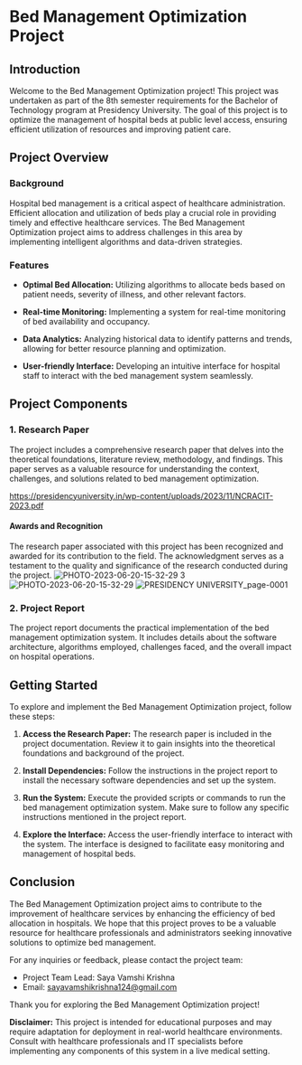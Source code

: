 # Bed Management Optimization Project

## Introduction

Welcome to the Bed Management Optimization project! This project was undertaken as part of the 8th semester requirements for the Bachelor of Technology program at Presidency University. The goal of this project is to optimize the management of hospital beds at public level access, ensuring efficient utilization of resources and improving patient care.

## Project Overview

### Background

Hospital bed management is a critical aspect of healthcare administration. Efficient allocation and utilization of beds play a crucial role in providing timely and effective healthcare services. The Bed Management Optimization project aims to address challenges in this area by implementing intelligent algorithms and data-driven strategies.

### Features

- **Optimal Bed Allocation:** Utilizing algorithms to allocate beds based on patient needs, severity of illness, and other relevant factors.
  
- **Real-time Monitoring:** Implementing a system for real-time monitoring of bed availability and occupancy.

- **Data Analytics:** Analyzing historical data to identify patterns and trends, allowing for better resource planning and optimization.

- **User-friendly Interface:** Developing an intuitive interface for hospital staff to interact with the bed management system seamlessly.

## Project Components

### 1. Research Paper

The project includes a comprehensive research paper that delves into the theoretical foundations, literature review, methodology, and findings. This paper serves as a valuable resource for understanding the context, challenges, and solutions related to bed management optimization.

https://presidencyuniversity.in/wp-content/uploads/2023/11/NCRACIT-2023.pdf

#### Awards and Recognition
The research paper associated with this project has been recognized and awarded for its contribution to the field. The acknowledgment serves as a testament to the quality and significance of the research conducted during the project.
![PHOTO-2023-06-20-15-32-29 3](https://github.com/VamshiKrish33/Bed-Management-Optimization/assets/118671351/d843d489-6645-4792-8b59-4dd8f6b4d4a3)
![PHOTO-2023-06-20-15-32-29](https://github.com/VamshiKrish33/Bed-Management-Optimization/assets/118671351/865c9716-1f72-4120-ab83-45a7efeb18a1)
![PRESIDENCY UNIVERSITY_page-0001](https://github.com/VamshiKrish33/Bed-Management-Optimization/assets/118671351/32c686bb-941d-475e-b9cf-97a18535a685)



### 2. Project Report

The project report documents the practical implementation of the bed management optimization system. It includes details about the software architecture, algorithms employed, challenges faced, and the overall impact on hospital operations.

## Getting Started

To explore and implement the Bed Management Optimization project, follow these steps:

1. **Access the Research Paper:** The research paper is included in the project documentation. Review it to gain insights into the theoretical foundations and background of the project.

2. **Install Dependencies:** Follow the instructions in the project report to install the necessary software dependencies and set up the system.

3. **Run the System:** Execute the provided scripts or commands to run the bed management optimization system. Make sure to follow any specific instructions mentioned in the project report.

4. **Explore the Interface:** Access the user-friendly interface to interact with the system. The interface is designed to facilitate easy monitoring and management of hospital beds.

## Conclusion

The Bed Management Optimization project aims to contribute to the improvement of healthcare services by enhancing the efficiency of bed allocation in hospitals. We hope that this project proves to be a valuable resource for healthcare professionals and administrators seeking innovative solutions to optimize bed management.

For any inquiries or feedback, please contact the project team:

- Project Team Lead: Saya Vamshi Krishna
- Email: sayavamshikrishna124@gmail.com

Thank you for exploring the Bed Management Optimization project!

**Disclaimer:** This project is intended for educational purposes and may require adaptation for deployment in real-world healthcare environments. Consult with healthcare professionals and IT specialists before implementing any components of this system in a live medical setting.
